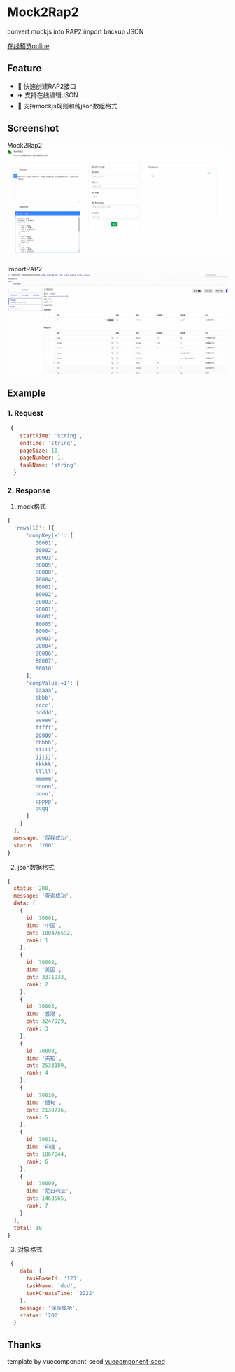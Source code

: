 # Mock2Rap2

convert mockjs into RAP2 import backup JSON

[在线预览online](https://yelingfeng.github.io/MocktoRap2/)

## Feature
- :rocket:  快速创建RAP2接口 
- :airplane: 支持在线编辑JSON
- :helicopter: 支持mockjs规则和纯json数组格式


## Screenshot

Mock2Rap2
![](screenshot/mock2rap.gif)

ImportRAP2
![](screenshot/importRap2.gif)



## Example

### 1. Request

```js
 {
    startTime: 'string',
    endTime: 'string',
    pageSize: 10,
    pageNumber: 1,
    taskName: 'string'
  }
```

### 2. Response
1. mock格式
```js
{
  'rows|18': [{
      'compKey|+1': [
        '30001',
        '30002',
        '30003',
        '30005',
        '80008',
        '70004',
        '80001',
        '80002',
        '80003',
        '90001',
        '90002',
        '80005',
        '80004',
        '90003',
        '90004',
        '80006',
        '80007',
        '80010'
      ],
      'compValue|+1': [
        'aaaaa',
        'bbbb',
        'cccc',
        'ddddd',
        'eeeee',
        'fffff',
        'ggggg',
        'hhhhh',
        'iiiii',
        'jjjjj',
        'kkkkk',
        'lllll',
        'mmmmm',
        'nnnnn',
        'oooo',
        'ppppp',
        'qqqq'
      ]
    }
  ],
  message: '保存成功',
  status: '200'
}
```

2. json数据格式

```js
{
  status: 200,
  message: '查询成功',
  data: [
    {
      id: 70001,
      dim: '中国',
      cnt: 100476592,
      rank: 1
    },
    {
      id: 70002,
      dim: '美国',
      cnt: 3371933,
      rank: 2
    },
    {
      id: 70003,
      dim: '香港',
      cnt: 3247929,
      rank: 3
    },
    {
      id: 70008,
      dim: '未知',
      cnt: 2533189,
      rank: 4
    },
    {
      id: 70010,
      dim: '缅甸',
      cnt: 2130736,
      rank: 5
    },
    {
      id: 70011,
      dim: '印度',
      cnt: 1867044,
      rank: 6
    },
    {
      id: 70009,
      dim: '尼日利亚',
      cnt: 1463565,
      rank: 7
    }
  ],
  total: 10
}

```

3. 对象格式

```js
 {
    data: {
      taskBaseId: '123',
      taskName: 'ddd',
      taskCreateTime: '2222'
    },
    message: '保存成功',
    status: '200'
  }

```


## Thanks
template by vuecomponent-seed
[vuecomponent-seed](https://github.com/zouhangwithsweet/vuecomponent-seed) 
